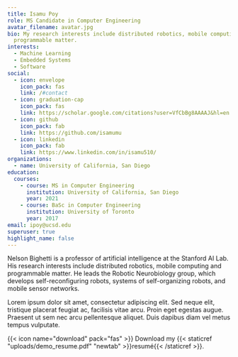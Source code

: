 ```yaml
---
title: Isamu Poy
role: MS Candidate in Computer Engineering
avatar_filename: avatar.jpg
bio: My research interests include distributed robotics, mobile computing and
  programmable matter.
interests:
  - Machine Learning
  - Embedded Systems
  - Software
social:
  - icon: envelope
    icon_pack: fas
    link: /#contact
  - icon: graduation-cap
    icon_pack: fas
    link: https://scholar.google.com/citations?user=VfCbBg8AAAAJ&hl=en
  - icon: github
    icon_pack: fab
    link: https://github.com/isamumu
  - icon: linkedin
    icon_pack: fab
    link: https://www.linkedin.com/in/isamu510/
organizations:
  - name: University of California, San Diego
education:
  courses:
    - course: MS in Computer Engineering
      institution: University of California, San Diego
      year: 2021
    - course: BaSc in Computer Engineering
      institution: University of Toronto
      year: 2017
email: ipoy@ucsd.edu
superuser: true
highlight_name: false
---
```


Nelson Bighetti is a professor of artificial intelligence at the Stanford AI Lab. His research interests include distributed robotics, mobile computing and programmable matter. He leads the Robotic Neurobiology group, which develops self-reconfiguring robots, systems of self-organizing robots, and mobile sensor networks.

Lorem ipsum dolor sit amet, consectetur adipiscing elit. Sed neque elit, tristique placerat feugiat ac, facilisis vitae arcu. Proin eget egestas augue. Praesent ut sem nec arcu pellentesque aliquet. Duis dapibus diam vel metus tempus vulputate.

{{< icon name="download" pack="fas" >}} Download my {{< staticref "uploads/demo_resume.pdf" "newtab" >}}resumé{{< /staticref >}}.
